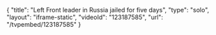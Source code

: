 {
    "title": "Left Front leader in Russia jailed for five days",
    "type": "solo",
    "layout": "iframe-static",
    "videoId": "123187585",
    "url": "\/tvpembed\/123187585"
}